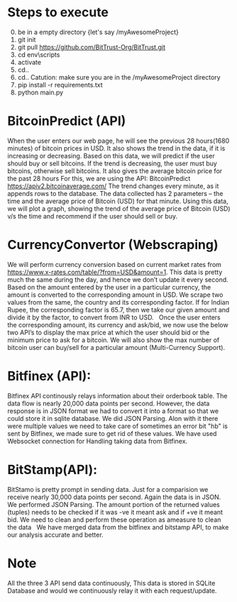 # Steps to execute
0. be in a empty directory {let's say /myAwesomeProject}
1. git init
2. git pull https://github.com/BitTrust-Org/BitTrust.git
3. cd env\scripts
4. activate
5. cd..
6. cd..
Catution: make sure you are in the /myAwesomeProject directory
7. pip install -r requirements.txt
8. python main.py

# BitcoinPredict (API)
When the user enters our web page, he will see the previous 28 hours(1680 minutes) of bitcoin prices in USD. It also shows the trend in the data, if it is increasing or decreasing.
Based on this data, we will predict if the user should buy or sell bitcoins.
If the trend is decreasing, the user must buy bitcoins, otherwise sell bitcoins.
It also gives the average bitcoin price for the past 28 hours
For this, we are using the API: BitcoinPredict https://apiv2.bitcoinaverage.com/
The trend changes every minute, as it appends rows to the database.
The data collected has 2 parameters – the time and the average price of Bitcoin (USD) for that minute.
Using this data, we will plot a graph, showing the trend of the average price of Bitcoin (USD) v/s the time and recommend if the user should sell or buy.
 
# CurrencyConvertor (Webscraping)
We will perform currency conversion based on current market rates from https://www.x-rates.com/table/?from=USD&amount=1. This data is pretty much the same during the day, and hence we don’t update it every second. 
Based on the amount entered by the user in a particular currency, the amount is converted to the corresponding amount in USD.
We scrape two values from the same, the country and its corresponding factor.
If for Indian Rupee, the corresponding factor is 65.7, then we take our given amount and divide it by the factor, to convert from INR to USD.
 
Once the user enters the corresponding amount, its currency and ask/bid, we now use the below two API’s to display the max price at which the user should bid or the minimum price to ask for a bitcoin. We will also show the max number of bitcoin user can buy/sell for a particular amount (Multi-Currency Support). 

# Bitfinex (API):
Bitfinex API continously relays information about their orderbook table. The data flow is nearly 20,000 data points per second. However, the data response is in JSON format we had to convert it into a format so that we could store it in sqlite database. We did JSON Parsing. Alon with it there were multiple values we need to take care of sometimes an error bit "hb" is sent by Bitfinex, we made sure to get rid of these values. We have used Websocket connection for Handling taking data from Bitfinex.

# BitStamp(API):
BitStamo is pretty prompt in sending data. Just for a comparision we receive nearly 30,000 data points per second. Again the data is in JSON. We performed JSON Parsing. The amount portion of the returned values (tuples) needs to be checked if it was -ve it meant ask and if +ve it meant bid. We need to clean and perform these operation as ameasure to clean the data
 
We have merged data from the bitfinex and bitstamp API, to make our analysis accurate and better.

# Note
All the three 3 API send data continuously, This data is stored in SQLite Database and would we continuously relay it with each request/update.
